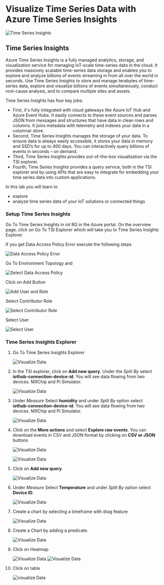 # Visualize Time Series Data with Azure Time Series Insights

![Time Series Insights](images/timeseriesinsights.jpg)

## Time Series Insights

Azure Time Series Insights is a fully managed analytics, storage, and visualization service for managing IoT-scale time-series data in the cloud. It provides massively scalable time-series data storage and enables you to explore and analyze billions of events streaming in from all over the world in seconds. Use Time Series Insights to store and manage terabytes of time-series data, explore and visualize billions of events simultaneously, conduct root-cause analysis, and to compare multiple sites and assets.

Time Series Insights has four key jobs:

* First, it's fully integrated with cloud gateways like Azure IoT Hub and Azure Event Hubs. It easily connects to these event sources and parses JSON from messages and structures that have data in clean rows and columns. It joins metadata with telemetry and indexes your data in a columnar store.
* Second, Time Series Insights manages the storage of your data. To ensure data is always easily accessible, it stores your data in memory and SSD’s for up to 400 days. You can interactively query billions of events in seconds – on demand.
* Third, Time Series Insights provides out-of-the-box visualization via the TSI explorer. 
* Fourth, Time Series Insights provides a query service, both in the TSI explorer and by using APIs that are easy to integrate for embedding your time series data into custom applications.

In this lab you will learn to

* explore
* analyze time series data of your IoT solutions or connected things

### Setup Time Series Insights

Go To Time Series Insights in *iot* RG in the Azure portal. On the overview page, click on Go To TSI Explorer which will take you to Time Series Insights Explorer

If you get Data Access Policy Error execute the following steps

![Data Access Policy Error](images/16_data_access_poliy_error.png)

Go To Environment Topology and 

![Select Data Access Policy](images/15_data_access_policy.png)

Click on Add Button

![Add User and Role](images/17_add_user_role.png)

Select Contributor Role

![Select Contributor Role](images/18_select_controbutor_role.png)

Select User

![Select User](images/19_select_user.png)

### Time Series Insights Explorer

1. Go To Time Series Insights Explorer

   ![Visualize Data](images/05_GoTo_TSI_Explorer.png)

1. In the TSI explorer, click on **Add new query**. Under the *Split By* select **iothub-connection-device-id**. You will see data flowing from two devices. MXChip and Pi Simulator. 

   ![Visualize Data](images/06_Visual1.png)

1. Under *Measure* Select **humidity** and under *Split By* option select **iothub-connection-device-id**. You will see data flowing from two devices. MXChip and Pi Simulator.

   ![Visualize Data](images/07_Visual2.png)

1. Click on the **More actions** and select **Explore raw events**. You can download events in CSV and JSON format by clicking on **CSV or JSON** buttons

   ![Visualize Data](images/tsi_3.png)

   ![Visualize Data](images/tsi_4.png)

1. Click on **Add new query**.

   ![Visualize Data](images/tsi_5.png)

1. Under *Measure* Select **Temperature** and under *Split By* option select **Device ID**.

   ![Visualize Data](images/tsi_6.png)

1. Create a chart by selecting a timeframe with drag feature

   ![Visualize Data](images/12_Visual12.png)

1. Create a Chart by adding a predicate.

   ![Visualize Data](images/predicate.png)

1. Click on Heatmap

   ![Visualize Data](images/heatmap.png)
   ![Visualize Data](images/heatmap1.png)

1. Click on table 

   ![visualize Data](images/table.png)
